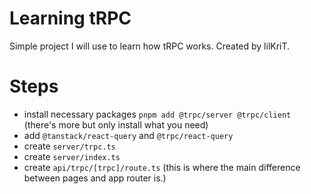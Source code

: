 # Learning tRPC

Simple project I will use to learn how tRPC works.
Created by lilKriT.

# Steps

- install necessary packages `pnpm add @trpc/server @trpc/client` (there's more but only install what you need)
- add `@tanstack/react-query` and `@trpc/react-query`
- create `server/trpc.ts`
- create `server/index.ts`
- create `api/trpc/[trpc]/route.ts` (this is where the main difference between pages and app router is.)
